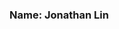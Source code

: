 ### Name: Jonathan Lin

<!--
**jonathanlin-github/jonathanlin-github** is a ✨ _special_ ✨ repository because its `README.md` (this file) appears on your GitHub profile.

-->
